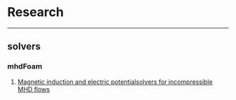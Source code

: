 # Research 
-----
## solvers

### mhdFoam
1. [Magnetic induction and electric potentialsolvers for incompressible MHD flows](http://www.tfd.chalmers.se/~hani/kurser/OS_CFD_2016/AlessandroTassone/report_Tassone.pdf)









